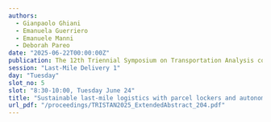 ```yaml
---
authors:
  - Gianpaolo Ghiani
  - Emanuela Guerriero
  - Emanuele Manni
  - Deborah Pareo
date: "2025-06-22T00:00:00Z"
publication: The 12th Triennial Symposium on Transportation Analysis conference
session: "Last-Mile Delivery 1"
day: "Tuesday"
slot_no: 5
slot: "8:30-10:00, Tuesday June 24"
title: "Sustainable last-mile logistics with parcel lockers and autonomous delivery robots"
url_pdf: "/proceedings/TRISTAN2025_ExtendedAbstract_204.pdf"
---
```

